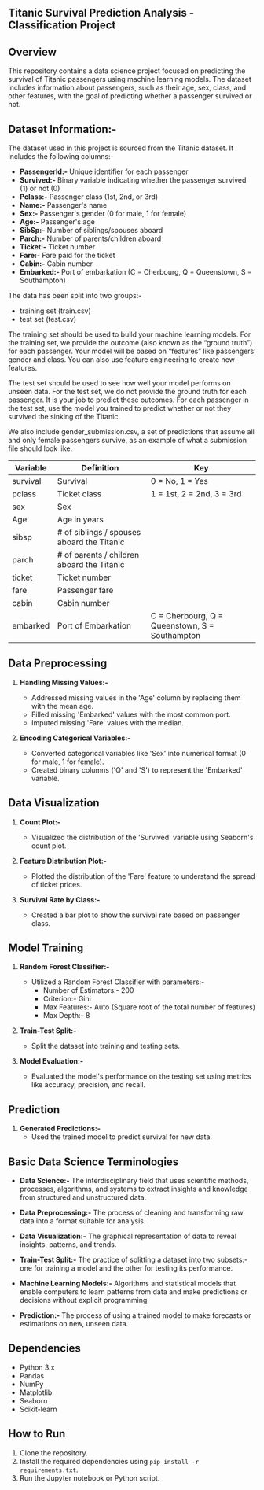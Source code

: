 ## **Titanic Survival Prediction Analysis - Classification Project**

## Overview

This repository contains a data science project focused on predicting the survival of Titanic passengers using machine learning models. The dataset includes information about passengers, such as their age, sex, class, and other features, with the goal of predicting whether a passenger survived or not.

## Dataset Information:-

The dataset used in this project is sourced from the Titanic dataset. It includes the following columns:-

- **PassengerId:-** Unique identifier for each passenger
- **Survived:-** Binary variable indicating whether the passenger survived (1) or not (0)
- **Pclass:-** Passenger class (1st, 2nd, or 3rd)
- **Name:-** Passenger's name
- **Sex:-** Passenger's gender (0 for male, 1 for female)
- **Age:-** Passenger's age
- **SibSp:-** Number of siblings/spouses aboard
- **Parch:-** Number of parents/children aboard
- **Ticket:-** Ticket number
- **Fare:-** Fare paid for the ticket
- **Cabin:-** Cabin number
- **Embarked:-** Port of embarkation (C = Cherbourg, Q = Queenstown, S = Southampton)

The data has been split into two groups:-
- training set (train.csv)
- test set (test.csv)

The training set should be used to build your machine learning models. For the training set, we provide the outcome (also known as the “ground truth”) for each passenger. Your model will be based on “features” like passengers’ gender and class. You can also use feature engineering to create new features.

The test set should be used to see how well your model performs on unseen data. For the test set, we do not provide the ground truth for each passenger. It is your job to predict these outcomes. For each passenger in the test set, use the model you trained to predict whether or not they survived the sinking of the Titanic.

We also include gender_submission.csv, a set of predictions that assume all and only female passengers survive, as an example of what a submission file should look like.

Variable |	Definition | Key
----------|--------------|-----
survival |	Survival |	0 = No, 1 = Yes
pclass |	Ticket class |	1 = 1st, 2 = 2nd, 3 = 3rd
sex	| Sex	|
Age	| Age in years	|
sibsp |	# of siblings / spouses aboard the Titanic	|
parch |	# of parents / children aboard the Titanic	|
ticket |	Ticket number |	
fare |	Passenger fare	|
cabin |	Cabin number	|
embarked |	Port of Embarkation |	C = Cherbourg, Q = Queenstown, S = Southampton |

## Data Preprocessing

1. **Handling Missing Values:-**
   - Addressed missing values in the 'Age' column by replacing them with the mean age.
   - Filled missing 'Embarked' values with the most common port.
   - Imputed missing 'Fare' values with the median.

2. **Encoding Categorical Variables:-**
   - Converted categorical variables like 'Sex' into numerical format (0 for male, 1 for female).
   - Created binary columns ('Q' and 'S') to represent the 'Embarked' variable.

## Data Visualization

1. **Count Plot:-**
   - Visualized the distribution of the 'Survived' variable using Seaborn's count plot.

2. **Feature Distribution Plot:-**
   - Plotted the distribution of the 'Fare' feature to understand the spread of ticket prices.

3. **Survival Rate by Class:-**
   - Created a bar plot to show the survival rate based on passenger class.

## Model Training

1. **Random Forest Classifier:-**
   - Utilized a Random Forest Classifier with parameters:-
      - Number of Estimators:- 200
      - Criterion:- Gini
      - Max Features:- Auto (Square root of the total number of features)
      - Max Depth:- 8

2. **Train-Test Split:-**
   - Split the dataset into training and testing sets.

3. **Model Evaluation:-**
   - Evaluated the model's performance on the testing set using metrics like accuracy, precision, and recall.

## Prediction

1. **Generated Predictions:-**
   - Used the trained model to predict survival for new data.

## Basic Data Science Terminologies

- **Data Science:-** The interdisciplinary field that uses scientific methods, processes, algorithms, and systems to extract insights and knowledge from structured and unstructured data.

- **Data Preprocessing:-** The process of cleaning and transforming raw data into a format suitable for analysis.

- **Data Visualization:-** The graphical representation of data to reveal insights, patterns, and trends.

- **Train-Test Split:-** The practice of splitting a dataset into two subsets:- one for training a model and the other for testing its performance.

- **Machine Learning Models:-** Algorithms and statistical models that enable computers to learn patterns from data and make predictions or decisions without explicit programming.

- **Prediction:-** The process of using a trained model to make forecasts or estimations on new, unseen data.

## Dependencies

- Python 3.x
- Pandas
- NumPy
- Matplotlib
- Seaborn
- Scikit-learn

## How to Run

1. Clone the repository.
2. Install the required dependencies using `pip install -r requirements.txt`.
3. Run the Jupyter notebook or Python script.




